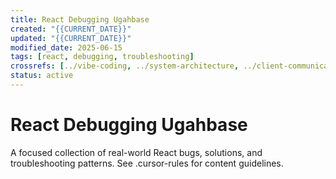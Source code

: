 ```yaml
---
title: React Debugging Ugahbase
created: "{{CURRENT_DATE}}"
updated: "{{CURRENT_DATE}}"
modified_date: 2025-06-15
tags: [react, debugging, troubleshooting]
crossrefs: [../vibe-coding, ../system-architecture, ../client-communication]
status: active
---
```


# React Debugging Ugahbase

A focused collection of real-world React bugs, solutions, and troubleshooting patterns. See .cursor-rules for content guidelines. 
